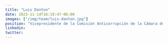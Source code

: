 ```yaml
---
title: "Luis Danton"
date: 2023-11-14T16:19:47-06:00
images: ["/img/team/luis-danton.jpg"]
position: "Vicepresidente de la Comisión Anticorrupción de la Cámara de Comercio Internacional México (ICC México)"
linkedin: 
twitter: 
---
```



